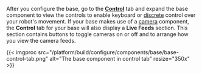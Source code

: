After you configure the base, go to the [**Control**](/platform/fleet/robots/#control) tab and expand the base component to view the controls to enable keyboard or [discrete](/platform/get-started/try-viam/try-viam-tutorial/#discrete-movement-control) control over your robot's movement.
If your base makes use of a [camera](/platform/build/configure/components/camera/) component, the **Control** tab for your base will also display a **Live Feeds** section.
This section contains buttons to toggle cameras on or off and to arrange how you view the camera feeds.

{{< imgproc src="/platform/build/configure/components/base/base-control-tab.png" alt="The base component in control tab" resize="350x" >}}
